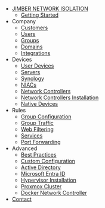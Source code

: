 <!-- docs/_sidebar.md -->
* [JIMBER NETWORK ISOLATION](./)
  * [Getting Started](./gettingstarted/index)
* Company
  * [Customers](./company/customers/customers)
  * [Users](./company/users/users)
  * [Groups](./company/groups/groups)
  * [Domains](./company/domains/domains)
  * [Integrations](./company/integrations/integrations)
* Devices
  * [User Devices](./devices/userdevices/userdevices)
  * [Servers](./devices/servers/servers)
  * [Synology](./devices/synology/synology)
  * [NIACs](./devices/niacs/niacs)
  * [Network Controllers](./devices/networkcontrollers/networkcontrollers)
  * [Network Controllers Installation](./devices/networkcontrollerssetup/SettingUpServer.md)
  * [Native Devices](./devices/nativedevices/nativedevices.md)
* Rules
  * [Group Configuration](./rules/groupconfiguration/groupconfiguration)
  * [Group Traffic](./rules/grouptraffic/grouptraffic)
  * [Web Filtering](./rules/webfiltering/webfiltering)
  * [Services](./rules/services/services)
  * [Port Forwarding](./rules/portforwarding/portforwarding)
* Advanced
  * [Best Practices](./advanced/bestpractices/bestpractices)
  * [Custom Configuration](./advanced/customconfiguration/customconfiguration)
  * [Active Directory](./advanced/activedirectory/activedirectory)
  * [Microsoft Entra ID](./advanced/entraid/entraid)
  * [Hypervisor Installation](./advanced/hypervisorinstallation/hypervisorinstallation.md)
  * [Proxmox Cluster](./advanced/proxmox/proxmox)
  * [Docker Network Controller](./advanced/dockernetworkcontroller/dockernetworkcontroller)
* [Contact](./contact/index)
